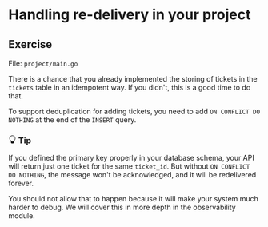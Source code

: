 # Handling re-delivery in your project

## Exercise

File: `project/main.go`

There is a chance that you already implemented the storing of tickets in the `tickets` table in an idempotent way.
If you didn't, this is a good time to do that.

To support deduplication for adding tickets, you need to add `ON CONFLICT DO NOTHING` at the end of the `INSERT` query.


<div class="alert alert-dismissible bg-light-primary d-flex flex-column flex-sm-row p-7 mb-10">
    <div class="d-flex flex-column">
        <h3 class="mb-5 text-dark">
			<svg xmlns="http://www.w3.org/2000/svg" width="16" height="16" fill="currentColor" class="bi bi-lightbulb text-primary" viewBox="0 0 16 16">
			  <path d="M2 6a6 6 0 1 1 10.174 4.31c-.203.196-.359.4-.453.619l-.762 1.769A.5.5 0 0 1 10.5 13a.5.5 0 0 1 0 1 .5.5 0 0 1 0 1l-.224.447a1 1 0 0 1-.894.553H6.618a1 1 0 0 1-.894-.553L5.5 15a.5.5 0 0 1 0-1 .5.5 0 0 1 0-1 .5.5 0 0 1-.46-.302l-.761-1.77a1.964 1.964 0 0 0-.453-.618A5.984 5.984 0 0 1 2 6zm6-5a5 5 0 0 0-3.479 8.592c.263.254.514.564.676.941L5.83 12h4.342l.632-1.467c.162-.377.413-.687.676-.941A5 5 0 0 0 8 1z"/>
			</svg>
			Tip
		</h3>
        <span>

If you defined the primary key properly in your database schema, your API will return just one ticket for the same `ticket_id`.
But without `ON CONFLICT DO NOTHING`, the message won't be acknowledged, and it will be redelivered forever.

You should not allow that to happen because it will make your system much harder to debug.
We will cover this in more depth in the observability module.

</span>
	</div>
	</div>
